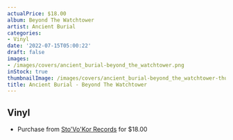 ```yaml
---
actualPrice: $18.00
album: Beyond The Watchtower
artist: Ancient Burial
categories:
- Vinyl
date: '2022-07-15T05:00:22'
draft: false
images:
- /images/covers/ancient_burial-beyond_the_watchtower.png
inStock: true
thumbnailImage: /images/covers/ancient_burial-beyond_the_watchtower-thumb.png
title: Ancient Burial - Beyond The Watchtower
---
```


## Vinyl
* Purchase from [Sto'Vo'Kor Records](https://stovokor-records.com/products/ancient-burial-beyond-the-watchtower) for $18.00
